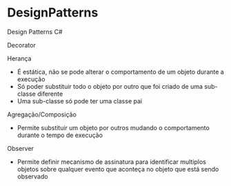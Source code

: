 # DesignPatterns
Design Patterns C#


Decorator

Herança
- É estática, não se pode alterar o comportamento de um objeto durante a execução
- Só poder substituir todo o objeto por outro que foi criado de uma sub-classe diferente
- Uma sub-classe só pode ter uma classe pai

Agregação/Composição
- Permite substituir um objeto por outros mudando o comportamento durante o tempo de execução


Observer

- Permite definir mecanismo de assinatura para identificar multiplos objetos sobre qualquer evento que aconteça no objeto que está sendo observado